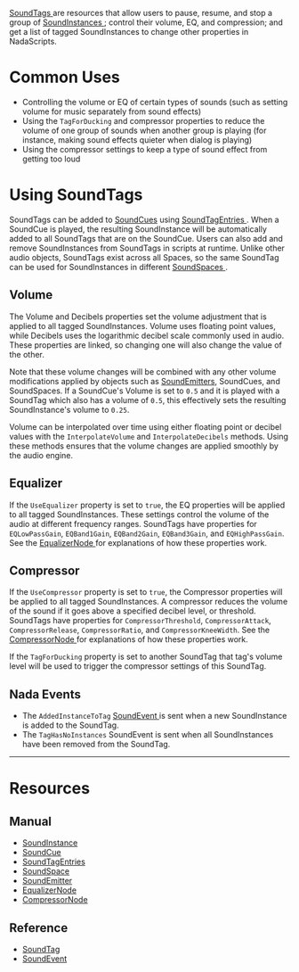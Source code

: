 [ SoundTags ](https://github.com/ZilchEngine/ZilchDocs/blob/master/code_reference/class_reference/soundtag.markdown) are resources that allow users to pause, resume, and stop a group of [SoundInstances ](https://github.com/ZilchEngine/ZilchDocs/blob/master/zero_editor_documentation/zeromanual/audio/soundinstance.markdown); control their volume, EQ, and compression; and get a list of tagged SoundInstances to change other properties in NadaScripts. 

 # Common Uses

- Controlling the volume or EQ of certain types of sounds (such as setting volume for music separately from sound effects)
- Using the `TagForDucking` and compressor properties to reduce the volume of one group of sounds when another group is playing (for instance, making sound effects quieter when dialog is playing)
- Using the compressor settings to keep a type of sound effect from getting too loud

 # Using SoundTags

SoundTags can be added to [SoundCues](https://github.com/ZilchEngine/ZilchDocs/blob/master/zero_editor_documentation/zeromanual/audio/soundcue.markdown) using [SoundTagEntries ](https://github.com/ZilchEngine/ZilchDocs/blob/master/zero_editor_documentation/zeromanual/audio/soundcue.markdown#soundtagentries). When a SoundCue is played, the resulting SoundInstance will be automatically added to all SoundTags that are on the SoundCue. Users can also add and remove SoundInstances from SoundTags in scripts at runtime. Unlike other audio objects, SoundTags exist across all Spaces, so the same SoundTag can be used for SoundInstances in different [SoundSpaces ](https://github.com/ZilchEngine/ZilchDocs/blob/master/zero_editor_documentation/zeromanual/audio/soundspace.markdown). 

 ## Volume 

The Volume  and Decibels  properties set the volume adjustment that is applied to all tagged SoundInstances. Volume  uses floating point values, while Decibels  uses the logarithmic decibel scale commonly used in audio. These properties are linked, so changing one will also change the value of the other.

Note that these volume changes will be combined with any other volume modifications applied by objects such as [SoundEmitters](https://github.com/ZilchEngine/ZilchDocs/blob/master/zero_editor_documentation/zeromanual/audio/soundemitter.markdown), SoundCues, and SoundSpaces. If a SoundCue's Volume  is set to `0.5` and it is played with a SoundTag which also has a volume of `0.5`, this effectively sets the resulting SoundInstance's volume to `0.25`.

Volume can be interpolated over time using either floating point or decibel values with the `InterpolateVolume` and `InterpolateDecibels` methods. Using these methods ensures that the volume changes are applied smoothly by the audio engine.

 ## Equalizer

If the `UseEqualizer` property is set to `true`, the EQ properties will be applied to all tagged SoundInstances. These settings control the volume of the audio at different frequency ranges. SoundTags have properties for `EQLowPassGain`, `EQBand1Gain`, `EQBand2Gain`, `EQBand3Gain`, and `EQHighPassGain`. See the [EqualizerNode ](https://github.com/ZilchEngine/ZilchDocs/blob/master/zero_editor_documentation/zeromanual/audio/soundnode/equalizernode.markdown) for explanations of how these properties work.

 ## Compressor

If the `UseCompressor` property is set to `true`, the Compressor properties will be applied to all tagged SoundInstances. A compressor reduces the volume of the sound if it goes above a specified decibel level, or threshold. SoundTags have properties for `CompressorThreshold`, `CompressorAttack`, `CompressorRelease`, `CompressorRatio`, and `CompressorKneeWidth`. See the [CompressorNode ](https://github.com/ZilchEngine/ZilchDocs/blob/master/zero_editor_documentation/zeromanual/audio/soundnode/compressornode.markdown) for explanations of how these properties work.

If the `TagForDucking` property is set to another SoundTag that tag's volume level will be used to trigger the compressor settings of this SoundTag.

 ## Nada Events

- The `AddedInstanceToTag` [ SoundEvent ](https://github.com/ZilchEngine/ZilchDocs/blob/master/code_reference/class_reference/soundevent.markdown) is sent when a new SoundInstance is added to the SoundTag.
- The `TagHasNoInstances` SoundEvent is sent when all SoundInstances have been removed from the SoundTag.

---
 # Resources

 ## Manual

- [SoundInstance ](https://github.com/ZilchEngine/ZilchDocs/blob/master/zero_editor_documentation/zeromanual/audio/soundinstance.markdown)
- [SoundCue ](https://github.com/ZilchEngine/ZilchDocs/blob/master/zero_editor_documentation/zeromanual/audio/soundcue.markdown)
- [SoundTagEntries ](https://github.com/ZilchEngine/ZilchDocs/blob/master/zero_editor_documentation/zeromanual/audio/soundcue.markdown#soundtagentries)
- [SoundSpace ](https://github.com/ZilchEngine/ZilchDocs/blob/master/zero_editor_documentation/zeromanual/audio/soundspace.markdown)
- [SoundEmitter ](https://github.com/ZilchEngine/ZilchDocs/blob/master/zero_editor_documentation/zeromanual/audio/soundemitter.markdown)
- [EqualizerNode ](https://github.com/ZilchEngine/ZilchDocs/blob/master/zero_editor_documentation/zeromanual/audio/soundnode/equalizernode.markdown)
- [CompressorNode ](https://github.com/ZilchEngine/ZilchDocs/blob/master/zero_editor_documentation/zeromanual/audio/soundnode/compressornode.markdown)

 ## Reference

- [ SoundTag ](https://github.com/ZilchEngine/ZilchDocs/blob/master/code_reference/class_reference/soundtag.markdown)
- [ SoundEvent ](https://github.com/ZilchEngine/ZilchDocs/blob/master/code_reference/class_reference/soundevent.markdown) 

 